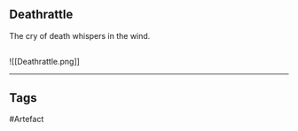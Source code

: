 ## Deathrattle
The cry of death whispers in the wind.
## 
![[Deathrattle.png]]

---
## Tags
#Artefact